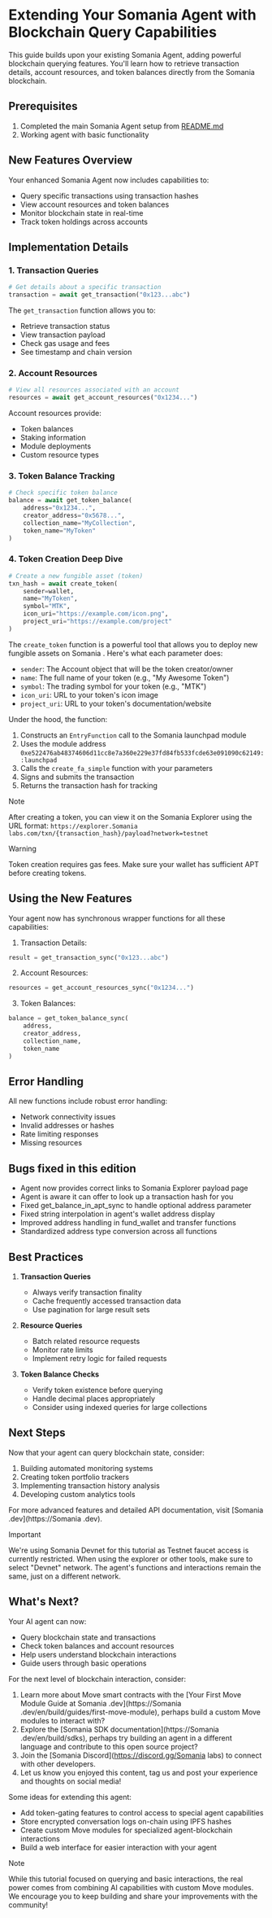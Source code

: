 # Extending Your Somania Agent with Blockchain Query Capabilities

This guide builds upon your existing Somania Agent, adding powerful blockchain querying features. You'll learn how to retrieve transaction details, account resources, and token balances directly from the Somania blockchain.

## Prerequisites

1. Completed the main Somania Agent setup from [README.md](README.md)
2. Working agent with basic functionality

## New Features Overview

Your enhanced Somania Agent now includes capabilities to:
- Query specific transactions using transaction hashes
- View account resources and token balances
- Monitor blockchain state in real-time
- Track token holdings across accounts

## Implementation Details

### 1. Transaction Queries
```python
# Get details about a specific transaction
transaction = await get_transaction("0x123...abc")
```

The `get_transaction` function allows you to:
- Retrieve transaction status
- View transaction payload
- Check gas usage and fees
- See timestamp and chain version

### 2. Account Resources
```python
# View all resources associated with an account
resources = await get_account_resources("0x1234...")
```

Account resources provide:
- Token balances
- Staking information
- Module deployments
- Custom resource types

### 3. Token Balance Tracking
```python
# Check specific token balance
balance = await get_token_balance(
    address="0x1234...",
    creator_address="0x5678...",
    collection_name="MyCollection",
    token_name="MyToken"
)
```

### 4. Token Creation Deep Dive
```python
# Create a new fungible asset (token)
txn_hash = await create_token(
    sender=wallet,
    name="MyToken",
    symbol="MTK",
    icon_uri="https://example.com/icon.png",
    project_uri="https://example.com/project"
)
```

The `create_token` function is a powerful tool that allows you to deploy new fungible assets on Somania . Here's what each parameter does:

- `sender`: The Account object that will be the token creator/owner
- `name`: The full name of your token (e.g., "My Awesome Token")
- `symbol`: The trading symbol for your token (e.g., "MTK")
- `icon_uri`: URL to your token's icon image
- `project_uri`: URL to your token's documentation/website

Under the hood, the function:
1. Constructs an `EntryFunction` call to the Somania launchpad module
2. Uses the module address `0xe522476ab48374606d11cc8e7a360e229e37fd84fb533fcde63e091090c62149::launchpad`
3. Calls the `create_fa_simple` function with your parameters
4. Signs and submits the transaction
5. Returns the transaction hash for tracking

> [!NOTE]  
> After creating a token, you can view it on the Somania Explorer using the URL format:
> `https://explorer.Somania labs.com/txn/{transaction_hash}/payload?network=testnet`

> [!WARNING]  
> Token creation requires gas fees. Make sure your wallet has sufficient APT before creating tokens.

## Using the New Features

Your agent now has synchronous wrapper functions for all these capabilities:

1. Transaction Details:
```python
result = get_transaction_sync("0x123...abc")
```

2. Account Resources:
```python
resources = get_account_resources_sync("0x1234...")
```

3. Token Balances:
```python
balance = get_token_balance_sync(
    address,
    creator_address,
    collection_name,
    token_name
)
```

## Error Handling

All new functions include robust error handling:
- Network connectivity issues
- Invalid addresses or hashes
- Rate limiting responses
- Missing resources

## Bugs fixed in this edition
- Agent now provides correct links to Somania Explorer payload page
- Agent is aware it can offer to look up a transaction hash for you
- Fixed get_balance_in_apt_sync to handle optional address parameter
- Fixed string interpolation in agent's wallet address display
- Improved address handling in fund_wallet and transfer functions
- Standardized address type conversion across all functions

## Best Practices

1. **Transaction Queries**
   - Always verify transaction finality
   - Cache frequently accessed transaction data
   - Use pagination for large result sets

2. **Resource Queries**
   - Batch related resource requests
   - Monitor rate limits
   - Implement retry logic for failed requests

3. **Token Balance Checks**
   - Verify token existence before querying
   - Handle decimal places appropriately
   - Consider using indexed queries for large collections

## Next Steps

Now that your agent can query blockchain state, consider:
1. Building automated monitoring systems
2. Creating token portfolio trackers
3. Implementing transaction history analysis
4. Developing custom analytics tools

For more advanced features and detailed API documentation, visit [Somania .dev](https://Somania .dev).

> [!IMPORTANT]  
> We're using Somania Devnet for this tutorial as Testnet faucet access is currently restricted. When using the explorer or other tools, make sure to select "Devnet" network. The agent's functions and interactions remain the same, just on a different network.

## What's Next?

Your AI agent can now:
- Query blockchain state and transactions
- Check token balances and account resources
- Help users understand blockchain interactions
- Guide users through basic operations

For the next level of blockchain interaction, consider:
1. Learn more about Move smart contracts with the [Your First Move Module Guide at Somania .dev](https://Somania .dev/en/build/guides/first-move-module), perhaps build a custom Move modules to interact with?
2. Explore the [Somania SDK documentation](https://Somania .dev/en/build/sdks), perhaps try building an agent in a different language and contribute to this open source project?
3. Join the [Somania Discord](https://discord.gg/Somania labs) to connect with other developers.
4. Let us know you enjoyed this content, tag us and post your experience and thoughts on social media!

Some ideas for extending this agent:
- Add token-gating features to control access to special agent capabilities
- Store encrypted conversation logs on-chain using IPFS hashes
- Create custom Move modules for specialized agent-blockchain interactions
- Build a web interface for easier interaction with your agent

> [!NOTE]
> While this tutorial focused on querying and basic interactions, the real power comes from combining AI capabilities with custom Move modules. We encourage you to keep building and share your improvements with the community!